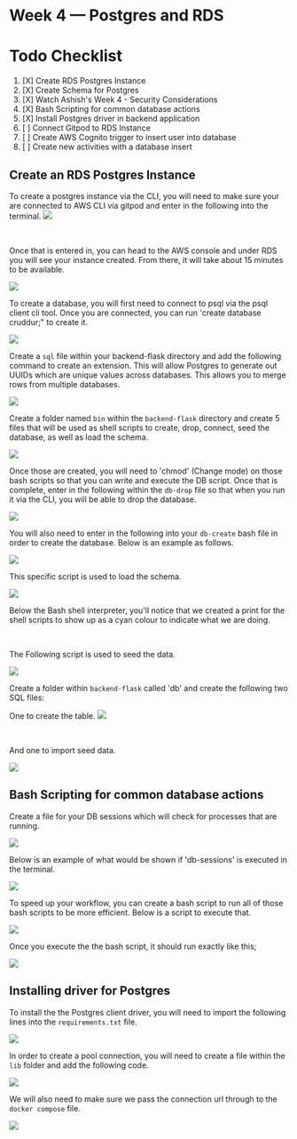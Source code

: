 # Week 4 — Postgres and RDS

# Todo Checklist 

1. [X] Create RDS Postgres Instance
2. [X] Create Schema for Postgres 
3. [X] Watch Ashish's Week 4 - Security Considerations 
4. [X] Bash Scripting for common database actions 
5. [X] Install Postgres driver in backend application 
6. [ ] Connect Gitpod to RDS Instance
7. [ ] Create AWS Cognito trigger to insert user into database 
8. [ ] Create new activities with a database insert 



## Create an RDS Postgres Instance 

To create a postgres instance via the CLI, you will need to make sure your are connected to AWS CLI via gitpod and enter in the following into the terminal. 
<img src= ./images/RDSIst.png>

<br />


Once that is entered in, you can head to the AWS console and under RDS you will see your instance created. From there, it will take about 15 minutes to be available.

<img src= ./images/AWSRDS.png>

<br />

To create a database, you will first need to connect to psql via the psql client cli tool. Once you are connected, you can run 'create database cruddur;" to create it. 

<img src= ./images/CreateDB.png>

<br />

Create a `sql` file within your backend-flask directory and add the following command to create an extension. This will allow Postgres to generate out UUIDs which are unique values across databases. This allows you to merge rows from multiple databases. 

<img src= ./images/RunScript.png>

<br />


Create a folder named `bin` within the `backend-flask` directory and create 5 files that will be used as shell scripts to create, drop, connect, seed the database, as well as load the schema. 

<img src= ./images/DBFiles.png>

<br />

Once those are created, you will need to 'chmod' (Change mode) on those bash scripts so that you can write and execute the DB script. Once that is complete, enter in the following within the `db-drop` file so that when you run it via the CLI, you will be able to drop the database. 

<img src= ./images/DBDrop.png>

<br />

You will also need to enter in the following into your `db-create` bash file in order to create the database. Below is an example as follows.

<img src= ./images/CreateDB1.png>

<br />

This specific script is used to load the schema. 

<img src= ./images/SchemaBash.png>

Below the Bash shell interpreter, you'll notice that we created a print for the shell scripts to show up as a cyan colour to indicate what we are doing.

<br />

The Following script is used to seed the data. 

<img src= ./images/Seed.png>

<br />

Create a folder within `backend-flask` called 'db' and create the following two SQL files:
<br />

One to create the table.
<img src= ./images/CreateTable.png>

<br />

And one to import seed data. 

<img src= ./images/SeedData.png>

<br />

## Bash Scripting for common database actions 

Create a file for your DB sessions which will check for processes that are running. 

<img src= ./images/DBSesh.png>

<br />

Below is an example of what would be shown if 'db-sessions' is executed in the terminal. 

<img src= ./images/SeshProof.png>

<br />

To speed up your workflow, you can create a bash script to run all of those bash scripts to be more efficient. 
Below is a script to execute that. 

<img src= ./images/Setup.png>

<br />

Once you execute the the bash script, it should run exactly like this;

<img src= ./images/SetU.png>


## Installing driver for Postgres


To install the the Postgres client driver, you will need to import the following lines into the `requirements.txt` file.

<img src= ./images/PSQLDriver.png>


<br />

In order to create a pool connection, you will need to create a file within the `lib` folder and add the following code.

<img src= ./images/ConPool.png>


<br />

We will also need to make sure we pass the connection url through to the `docker compose` file. 

<img src= ./images/ConURL.png>

<br />












